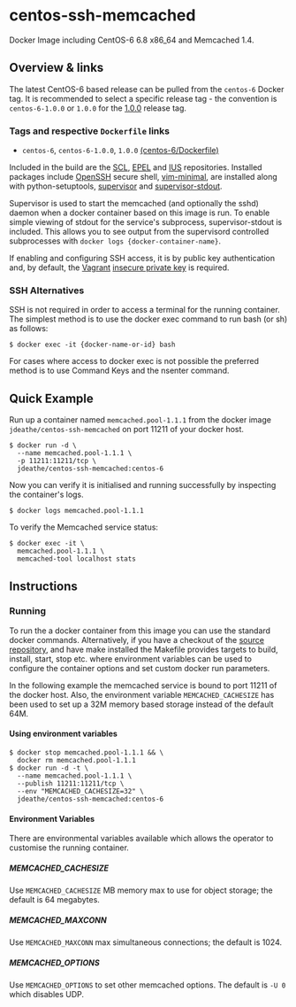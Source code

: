 centos-ssh-memcached
====================

Docker Image including CentOS-6 6.8 x86_64 and Memcached 1.4.

## Overview & links

The latest CentOS-6 based release can be pulled from the `centos-6` Docker tag. It is recommended to select a specific release tag - the convention is `centos-6-1.0.0` or `1.0.0` for the [1.0.0](https://github.com/jdeathe/centos-ssh-memcached/tree/1.0.0) release tag.

### Tags and respective `Dockerfile` links

- `centos-6`, `centos-6-1.0.0`, `1.0.0` [(centos-6/Dockerfile)](https://github.com/jdeathe/centos-ssh-memcached/blob/centos-6/Dockerfile)

Included in the build are the [SCL](https://www.softwarecollections.org/), [EPEL](http://fedoraproject.org/wiki/EPEL) and [IUS](https://ius.io) repositories. Installed packages include [OpenSSH](http://www.openssh.com/portable.html) secure shell, [vim-minimal](http://www.vim.org/), are installed along with python-setuptools, [supervisor](http://supervisord.org/) and [supervisor-stdout](https://github.com/coderanger/supervisor-stdout).

Supervisor is used to start the memcached (and optionally the sshd) daemon when a docker container based on this image is run. To enable simple viewing of stdout for the service's subprocess, supervisor-stdout is included. This allows you to see output from the supervisord controlled subprocesses with `docker logs {docker-container-name}`.

If enabling and configuring SSH access, it is by public key authentication and, by default, the [Vagrant](http://www.vagrantup.com/) [insecure private key](https://github.com/mitchellh/vagrant/blob/master/keys/vagrant) is required.

### SSH Alternatives

SSH is not required in order to access a terminal for the running container. The simplest method is to use the docker exec command to run bash (or sh) as follows: 

```
$ docker exec -it {docker-name-or-id} bash
```

For cases where access to docker exec is not possible the preferred method is to use Command Keys and the nsenter command.

## Quick Example

Run up a container named `memcached.pool-1.1.1` from the docker image `jdeathe/centos-ssh-memcached` on port 11211 of your docker host.

```
$ docker run -d \
  --name memcached.pool-1.1.1 \
  -p 11211:11211/tcp \
  jdeathe/centos-ssh-memcached:centos-6
```

Now you can verify it is initialised and running successfully by inspecting the container's logs.

```
$ docker logs memcached.pool-1.1.1
```

To verify the Memcached service status:

```
$ docker exec -it \
  memcached.pool-1.1.1 \
  memcached-tool localhost stats
```

## Instructions

### Running

To run the a docker container from this image you can use the standard docker commands. Alternatively, if you have a checkout of the [source repository](https://github.com/jdeathe/centos-ssh-memcached), and have make installed the Makefile provides targets to build, install, start, stop etc. where environment variables can be used to configure the container options and set custom docker run parameters.

In the following example the memcached service is bound to port 11211 of the docker host. Also, the environment variable `MEMCACHED_CACHESIZE` has been used to set up a 32M memory based storage instead of the default 64M.

#### Using environment variables

```
$ docker stop memcached.pool-1.1.1 && \
  docker rm memcached.pool-1.1.1
$ docker run -d -t \
  --name memcached.pool-1.1.1 \
  --publish 11211:11211/tcp \
  --env "MEMCACHED_CACHESIZE=32" \
  jdeathe/centos-ssh-memcached:centos-6
```

#### Environment Variables

There are environmental variables available which allows the operator to customise the running container.

##### MEMCACHED_CACHESIZE

Use `MEMCACHED_CACHESIZE` MB memory max to use for object storage; the default is 64 megabytes. 

##### MEMCACHED_MAXCONN

Use `MEMCACHED_MAXCONN` max simultaneous connections; the default is 1024.

##### MEMCACHED_OPTIONS

Use `MEMCACHED_OPTIONS` to set other memcached options. The default is `-U 0` which disables UDP.
